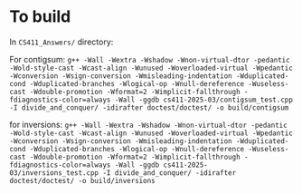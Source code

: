 # To build

In `CS411_Answers/` directory:

For contigsum:
`g++ -Wall -Wextra -Wshadow -Wnon-virtual-dtor -pedantic -Wold-style-cast -Wcast-align -Wunused -Woverloaded-virtual -Wpedantic -Wconversion -Wsign-conversion -Wmisleading-indentation -Wduplicated-cond -Wduplicated-branches -Wlogical-op -Wnull-dereference -Wuseless-cast -Wdouble-promotion -Wformat=2 -Wimplicit-fallthrough -fdiagnostics-color=always -Wall -ggdb cs411-2025-03/contigsum_test.cpp -I divide_and_conquer/ -idirafter doctest/doctest/ -o build/contigsum`

for inversions:
`g++ -Wall -Wextra -Wshadow -Wnon-virtual-dtor -pedantic -Wold-style-cast -Wcast-align -Wunused -Woverloaded-virtual -Wpedantic -Wconversion -Wsign-conversion -Wmisleading-indentation -Wduplicated-cond -Wduplicated-branches -Wlogical-op -Wnull-dereference -Wuseless-cast -Wdouble-promotion -Wformat=2 -Wimplicit-fallthrough -fdiagnostics-color=always -Wall -ggdb cs411-2025-03/inversions_test.cpp -I divide_and_conquer/ -idirafter doctest/doctest/ -o build/inversions`